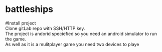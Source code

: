 # battleships<br/>

#Install project <br/>
Clone gitLab repo with SSH/HTTP key. <br/>
The project is andorid speciefied so you need an android simulator to run the game.<br/>
As well as it is a mulitplayer game you need two devices to playe


